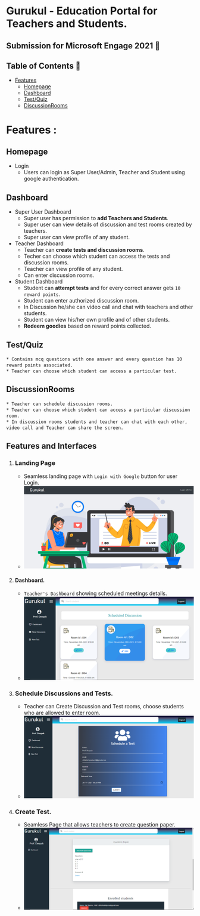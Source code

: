 # Gurukul - Education Portal for Teachers and Students.
## Submission for Microsoft Engage 2021 🌟

## Table of Contents 📕
- [Features](#features-)
  	- [Homepage](#homepage)
  	- [Dashboard](#dashboard)
  	- [Test/Quiz](#Test/Quiz)
  	- [DiscussionRooms](#DiscussionRooms)

# Features :

## Homepage
* Login 
	* Users can login as Super User/Admin, Teacher and Student using google authentication.
	
## Dashboard
* Super User Dashboard
	* Super user has permission to **add Teachers and Students**.
	* Super user can view details of discussion and test rooms created by teachers.
	* Super user can view profile of any student.
* Teacher Dashboard
	* Teacher can **create tests and discussion rooms**.
	* Techer can choose which student can access the tests and discussion rooms.
	* Teacher can view profile of any student.
	* Can enter discussion rooms.
* Student Dashboard
	* Student can **attempt tests** and for every correct answer gets `10 reward points`.
	* Student can enter authorized discussion room.
	* In Discussion he/she can video call and chat with teachers and other students.
	* Student can view his/her own profile and of other students.
	* **Redeem goodies** based on reward points collected.

## Test/Quiz
	* Contains mcq questions with one answer and every question has 10 reward points associated.
	* Teacher can choose which student can access a particular test.
	
## DiscussionRooms
	* Teacher can schedule discussion rooms.
	* Teacher can choose which student can access a particular discussion room.
	* In discussion rooms students and teacher can chat with each other, video call and Teacher can share the screen.

	



## Features and Interfaces

1. ### Landing Page  
   - Seamless landing page with `Login with Google` button for user Login. 
   - ![image](https://github.com/FromBitToByte/Gurukul/blob/main/assets/demo/landingPage.png)
2. #### Dashboard.
   -  `Teacher's Dashboard` showing scheduled meetings details. 
   - ![image](https://github.com/FromBitToByte/Gurukul/blob/main/assets/demo/teacherDashboard.png)
3. ### Schedule Discussions and Tests.
   - Teacher can Create Discussion and Test rooms, choose students who are allowed to enter room.
    - ![image](https://github.com/FromBitToByte/Gurukul/blob/main/assets/demo/scheduleTests.png)
4. ### Create Test.
   - Seamless Page that allows teachers to create question paper. 
   - ![image](https://github.com/FromBitToByte/Gurukul/blob/main/assets/demo/createTest.png)
